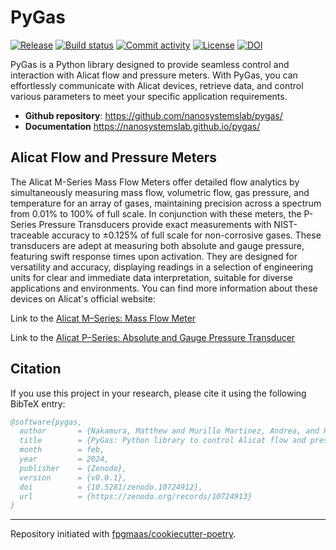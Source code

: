 # PyGas

[![Release](https://img.shields.io/github/v/release/nanosystemslab/pygas)](https://img.shields.io/github/v/release/nanosystemslab/pygas)
[![Build status](https://img.shields.io/github/actions/workflow/status/nanosystemslab/pygas/main.yml?branch=main)](https://github.com/nanosystemslab/pygas/actions/workflows/main.yml?query=branch%3Amain)
[![Commit activity](https://img.shields.io/github/commit-activity/m/nanosystemslab/pygas)](https://img.shields.io/github/commit-activity/m/nanosystemslab/pygas)
[![License](https://img.shields.io/github/license/nanosystemslab/pygas)](https://img.shields.io/github/license/nanosystemslab/pygas)
[![DOI](https://zenodo.org/badge/732228171.svg)](https://zenodo.org/doi/10.5281/zenodo.10724912)

PyGas is a Python library designed to provide seamless control and interaction with Alicat flow and pressure meters. With PyGas, you can effortlessly communicate with Alicat devices, retrieve data, and control various parameters to meet your specific application requirements.

- **Github repository**: <https://github.com/nanosystemslab/pygas/>
- **Documentation** <https://nanosystemslab.github.io/pygas/>

## Alicat Flow and Pressure Meters

The Alicat M-Series Mass Flow Meters offer detailed flow analytics by simultaneously measuring mass flow, volumetric flow, gas pressure, and temperature for an array of gases, maintaining precision across a spectrum from 0.01% to 100% of full scale. In conjunction with these meters, the P-Series Pressure Transducers provide exact measurements with NIST-traceable accuracy to ±0.125% of full scale for non-corrosive gases. These transducers are adept at measuring both absolute and gauge pressure, featuring swift response times upon activation. They are designed for versatility and accuracy, displaying readings in a selection of engineering units for clear and immediate data interpretation, suitable for diverse applications and environments. You can find more information about these devices on Alicat's official website:

Link to the [Alicat M–Series: Mass Flow Meter](https://www.alicat.com/models/m-gas-mass-flow-meters/)

Link to the [Alicat P–Series: Absolute and Gauge Pressure Transducer](https://www.alicat.com/models/p-absolute-and-gauge-pressure-transducers/)


## Citation

If you use this project in your research, please cite it using the following BibTeX entry:

```bibtex
@software{pygas,
  author       = {Nakamura, Matthew and Murillo Martinez, Andrea, and Renzo Clauido, Josh},
  title        = {PyGas: Python library to control Alicat flow and pressure meter},
  month        = feb,
  year         = 2024,
  publisher    = {Zenodo},
  version      = {v0.0.1},
  doi          = {10.5281/zenodo.10724912},
  url          = {https://zenodo.org/records/10724913}
}
```

---

Repository initiated with [fpgmaas/cookiecutter-poetry](https://github.com/fpgmaas/cookiecutter-poetry).
